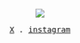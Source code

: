<p align="center">
  <img src='https://streak-stats.demolab.com?user=um1ng&theme=transparent&hide_border=true' />
</p>

<p align="center">
  <samp>
    <a href="https://twitter.com/um1ng_x">X</a> .
    <a href="https://www.instagram.com/um1ng.x">instagram</a>
  </samp>
</p>


